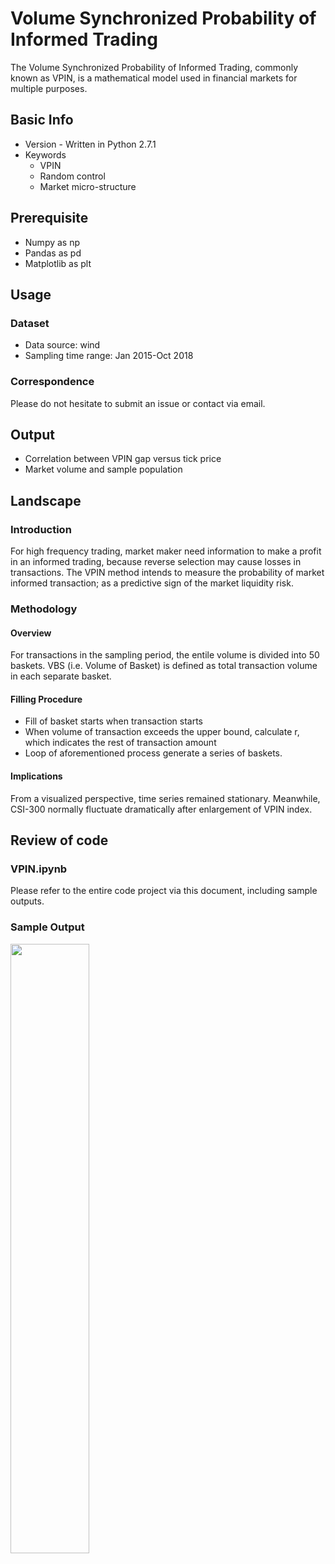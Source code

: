 # Volume Synchronized Probability of Informed Trading
The Volume Synchronized Probability of Informed Trading, commonly known as VPIN, is a mathematical model used in financial markets for multiple purposes.

## Basic Info
* Version - Written in Python 2.7.1
* Keywords
  * VPIN
  * Random control
  * Market micro-structure
   
## Prerequisite
* Numpy as np
* Pandas as pd
* Matplotlib as plt

## Usage
### Dataset
* Data source: wind
* Sampling time range: Jan 2015-Oct 2018
### Correspondence
Please do not hesitate to submit an issue or contact via email.

## Output
* Correlation between VPIN gap versus tick price
* Market volume and sample population

## Landscape
### Introduction
For high frequency trading, market maker need information to make a profit in an informed trading, because reverse selection may cause losses in transactions. The VPIN method intends to measure the probability of market informed transaction; as a predictive sign of the market liquidity risk.

### Methodology
#### Overview
For transactions in the sampling period, the entile volume is divided into 50 baskets. VBS (i.e. Volume of Basket) is defined as total transaction volume in each separate basket.
#### Filling Procedure
* Fill of basket starts when transaction starts
* When volume of transaction exceeds the upper bound, calculate r, which indicates the rest of transaction amount
* Loop of aforementioned process generate a series of baskets.
#### Implications
From a visualized perspective, time series remained stationary. Meanwhile, CSI-300 normally fluctuate dramatically after enlargement of VPIN index.  

## Review of code
### VPIN.ipynb
Please refer to the entire code project via this document, including sample outputs.
### Sample Output

<img src="https://github.com/yt-feng/VPIN/blob/master/dataset/Series.png" width="50%" height="50%">
